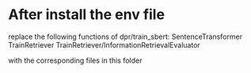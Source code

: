 # After install the env file
replace the following functions of dpr/train_sbert:
SentenceTransformer
TrainRetriever
TrainRetriever/InformationRetrievalEvaluator

with the corresponding files in this folder